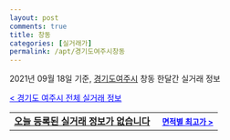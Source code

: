 ```yaml
---
layout: post
comments: true
title: 창동
categories: [실거래가]
permalink: /apt/경기도여주시창동
---
```


2021년 09월 18일 기준, <a href="/apt/경기도여주시">경기도여주시</a> 창동 한달간 실거래 정보

<a style="color: blue;" href="/apt/경기도여주시">< 경기도 여주시 전체 실거래 정보</a>
<!---- start ---->
<table>
  <tr>
    <td colspan="4" style="font-weight: bold;"><a href="/apt/경기도여주시창동{name_without_space}">오늘 등록된 실거래 정보가 없습니다</a> &nbsp;&nbsp;&nbsp; <a style="color: blue; font-size: smaller;" href="/apt/경기도여주시창동{name_without_space}">면적별 최고가 ></a></td>
  </tr>
    
</table>
<!---- end ---->
    